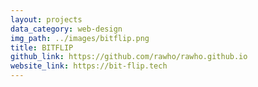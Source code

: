 ```yaml
---
layout: projects
data_category: web-design
img_path: ../images/bitflip.png
title: BITFLIP
github_link: https://github.com/rawho/rawho.github.io
website_link: https://bit-flip.tech
---
```

